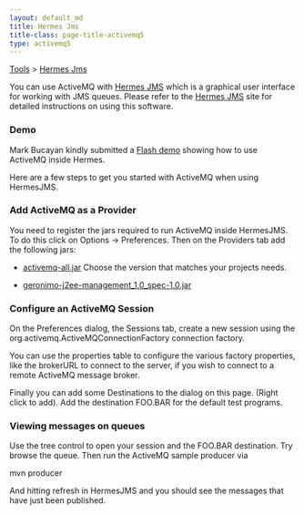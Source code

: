 ```yaml
---
layout: default_md
title: Hermes Jms 
title-class: page-title-activemq5
type: activemq5
---
```


[Tools](tools) > [Hermes Jms](hermes-jms)


You can use ActiveMQ with [Hermes JMS](http://hermesjms.sourceforge.net/) which is a graphical user interface for working with JMS queues. Please refer to the [Hermes JMS](http://hermesjms.sourceforge.net/) site for detailed instructions on using this software.

### Demo

Mark Bucayan kindly submitted a [Flash demo](http://activemq.codehaus.org/HermesAndActiveMQ.html) showing how to use ActiveMQ inside Hermes.

Here are a few steps to get you started with ActiveMQ when using HermesJMS.

### Add ActiveMQ as a Provider

You need to register the jars required to run ActiveMQ inside HermesJMS. To do this click on Options -> Preferences. Then on the Providers tab add the following jars:

*   [activemq-all.jar](http://repo1.maven.org/maven2/org/apache/activemq/) Choose the version that matches your projects needs.

*   [geronimo-j2ee-management\_1.0\_spec-1.0.jar](http://repo2.maven.org/maven2/org/apache/geronimo/specs/geronimo-j2ee-management_1.0_spec/1.0/geronimo-j2ee-management_1.0_spec-1.0.jar)

### Configure an ActiveMQ Session

On the Preferences dialog, the Sessions tab, create a new session using the org.activemq.ActiveMQConnectionFactory connection factory.

You can use the properties table to configure the various factory properties, like the brokerURL to connect to the server, if you wish to connect to a remote ActiveMQ message broker.

Finally you can add some Destinations to the dialog on this page. (Right click to add). Add the destination FOO.BAR for the default test programs.

### Viewing messages on queues

Use the tree control to open your session and the FOO.BAR destination. Try browse the queue. Then run the ActiveMQ sample producer via

mvn producer

And hitting refresh in HermesJMS and you should see the messages that have just been published.

